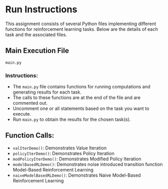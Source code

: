 # Run Instructions

This assignment consists of several Python files implementing different functions for reinforcement learning tasks. Below are the details of each task and the associated files.

## Main Execution File
`main.py`

### Instructions:
- The `main.py` file contains functions for running computations and generating results for each task.
- The calls to these functions are at the end of the file and are commented out.
- Uncomment one or all statements based on the task you want to execute.
- Run `main.py` to obtain the results for the chosen task(s).

## Function Calls:
- `valIterDemo()`: Demonstrates Value Iteration
- `policyIterDemo()`: Demonstrates Policy Iteration
- `modPolicyIterDemo()`: Demonstrates Modified Policy Iteration
- `modelBasedRLDemo()`: Demonstrates noise introduced transition function Model-Based Reinforcement Learning
- `naiveModelBasedRLDemo()`: Demonstrates Naive Model-Based Reinforcement Learning
